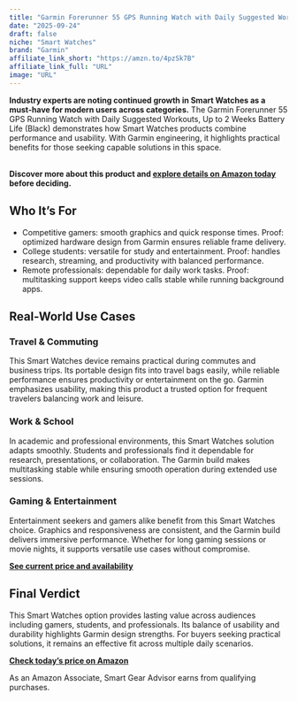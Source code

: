 ```yaml
---
title: "Garmin Forerunner 55 GPS Running Watch with Daily Suggested Workouts, Up to 2 Weeks Battery Life (Black)"
date: "2025-09-24"
draft: false
niche: "Smart Watches"
brand: "Garmin"
affiliate_link_short: "https://amzn.to/4pzSk7B"
affiliate_link_full: "URL"
image: "URL"
---
```


<p><strong>Industry experts are noting continued growth in Smart Watches as a must-have for modern users across categories.</strong> The Garmin Forerunner 55 GPS Running Watch with Daily Suggested Workouts, Up to 2 Weeks Battery Life (Black) demonstrates how Smart Watches products combine performance and usability. With Garmin engineering, it highlights practical benefits for those seeking capable solutions in this space.</p>
<br>
<strong>Discover more about this product and <a href="https://amzn.to/4pzSk7B" rel="nofollow sponsored">explore details on Amazon today</a> before deciding.</strong>
<br>

<h2>Who It’s For</h2>
<ul>
  <li>Competitive gamers: smooth graphics and quick response times. Proof: optimized hardware design from Garmin ensures reliable frame delivery.</li>
  <li>College students: versatile for study and entertainment. Proof: handles research, streaming, and productivity with balanced performance.</li>
  <li>Remote professionals: dependable for daily work tasks. Proof: multitasking support keeps video calls stable while running background apps.</li>
</ul>

<h2>Real-World Use Cases</h2>

<h3>Travel & Commuting</h3>
<p>This Smart Watches device remains practical during commutes and business trips. Its portable design fits into travel bags easily, while reliable performance ensures productivity or entertainment on the go. Garmin emphasizes usability, making this product a trusted option for frequent travelers balancing work and leisure.</p>

<h3>Work & School</h3>
<p>In academic and professional environments, this Smart Watches solution adapts smoothly. Students and professionals find it dependable for research, presentations, or collaboration. The Garmin build makes multitasking stable while ensuring smooth operation during extended use sessions.</p>

<h3>Gaming & Entertainment</h3>
<p>Entertainment seekers and gamers alike benefit from this Smart Watches choice. Graphics and responsiveness are consistent, and the Garmin build delivers immersive performance. Whether for long gaming sessions or movie nights, it supports versatile use cases without compromise.</p>

<p><strong><a href="https://amzn.to/4pzSk7B" rel="nofollow sponsored">See current price and availability</a></strong></p>

<h2>Final Verdict</h2>
<p>This Smart Watches option provides lasting value across audiences including gamers, students, and professionals. Its balance of usability and durability highlights Garmin design strengths. For buyers seeking practical solutions, it remains an effective fit across multiple daily scenarios.</p>

<p><strong><a href="https://amzn.to/4pzSk7B" rel="nofollow sponsored">Check today’s price on Amazon</a></strong></p>

<p>As an Amazon Associate, Smart Gear Advisor earns from qualifying purchases.</p>
